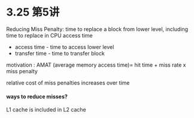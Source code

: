 # 3.25 第5讲

Reducing Miss Penalty: time to replace a block from lower level, including time to replace in CPU access time

- access time - time to access lower level
- transfer time - time to transfer block

motivation : AMAT   (average memory access time)= hit time + miss rate x miss penalty

relative cost of miss penalties increases over time

#### ways to reduce misses?





L1 cache is included in L2 cache